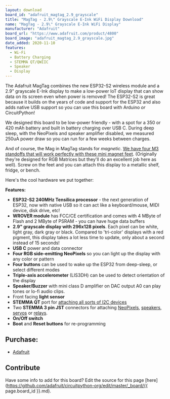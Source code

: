 ```yaml
---
layout: download
board_id: "adafruit_magtag_2.9_grayscale"
title: "MagTag - 2.9\" Grayscale E-Ink WiFi Display Download"
name: "MagTag - 2.9\" Grayscale E-Ink WiFi Display"
manufacturer: "Adafruit"
board_url: "https://www.adafruit.com/product/4800"
board_image: "adafruit_magtag_2.9_grayscale.jpg"
date_added: 2020-11-10
features:
  - Wi-Fi
  - Battery Charging
  - STEMMA QT/QWIIC
  - Speaker
  - Display
---
```


The Adafruit MagTag combines the new ESP32-S2 wireless module and a 2.9" grayscale E-Ink display to make a low-power IoT display that can show data on its screen even when power is removed! The ESP32-S2 is great because it builds on the years of code and support for the ESP32 and also adds native USB support so you can use this board with Arduino _or_ CircuitPython!

We designed this board to be low-power friendly - with a spot for a 350 or 420 mAh battery and built in battery charging over USB C. During deep sleep, with the NeoPixels and speaker amplifier disabled, we measured 250uA power draw so you can run for a few weeks between charges.

And of course, the Mag in MagTag stands for _magnetic_. [We have four M3 standoffs that will work perfectly with these mini magnet feet](https://www.adafruit.com/product/4631). (Originally they're designed for RGB Matrices but they'll do an excellent job here as well). Screw on the feet and you can attach this display to a metallic shelf, fridge, or bench.

Here's the cool hardware we put together:

**Features:**
 * **ESP32-S2 240MHz Tensilica processor** - the next generation of ESP32, now with native USB so it can act like a keyboard/mouse, MIDI device, disk drive, etc!
 * **WROVER module** has FCC/CE certification and comes with 4 MByte of Flash and 2 MByte of PSRAM - you can have huge data buffers
 * **2.9" grayscale display with 296x128 pixels**. Each pixel can be white, light gray, dark gray or black. Compared to 'tri-color' displays with a red pigment, this display takes a lot less time to update, only about a second instead of 15 seconds!
 * **USB C** power and data connector
 * **Four RGB side-emitting NeoPixels** so you can light up the display with any color or pattern
 * **Four buttons** can be used to wake up the ESP32 from deep-sleep, or select different modes
 * **Triple-axis accelerometer** (LIS3DH) can be used to detect orientation of the display
 * **Speaker/Buzzer** with mini class D amplifier on DAC output A0 can play tones or lo-fi audio clips.
 * Front facing **light sensor**
 * **STEMMA QT** port for [attaching all sorts of I2C devices](https://www.adafruit.com/stemma)
 * Two **STEMMA 3 pin JST** connectors for attaching [NeoPixels](https://www.adafruit.com/product/3919), [speakers](https://www.adafruit.com/product/3885), [servos](https://www.adafruit.com/product/4326) or [relays](https://www.adafruit.com/product/4409).
 * **On/Off switch**
 * **Boot** and **Reset buttons** for re-programming

## Purchase:

* [Adafruit](https://www.adafruit.com/product/4800)

## Contribute

Have some info to add for this board? Edit the source for this page [here](https://github.com/adafruit/circuitpython-org/edit/master/_board/{{ page.board_id }}.md).
